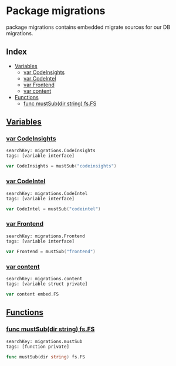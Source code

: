# Package migrations

package migrations contains embedded migrate sources for our DB migrations. 

## Index

* [Variables](#var)
    * [var CodeInsights](#CodeInsights)
    * [var CodeIntel](#CodeIntel)
    * [var Frontend](#Frontend)
    * [var content](#content)
* [Functions](#func)
    * [func mustSub(dir string) fs.FS](#mustSub)


## <a id="var" href="#var">Variables</a>

### <a id="CodeInsights" href="#CodeInsights">var CodeInsights</a>

```
searchKey: migrations.CodeInsights
tags: [variable interface]
```

```Go
var CodeInsights = mustSub("codeinsights")
```

### <a id="CodeIntel" href="#CodeIntel">var CodeIntel</a>

```
searchKey: migrations.CodeIntel
tags: [variable interface]
```

```Go
var CodeIntel = mustSub("codeintel")
```

### <a id="Frontend" href="#Frontend">var Frontend</a>

```
searchKey: migrations.Frontend
tags: [variable interface]
```

```Go
var Frontend = mustSub("frontend")
```

### <a id="content" href="#content">var content</a>

```
searchKey: migrations.content
tags: [variable struct private]
```

```Go
var content embed.FS
```

## <a id="func" href="#func">Functions</a>

### <a id="mustSub" href="#mustSub">func mustSub(dir string) fs.FS</a>

```
searchKey: migrations.mustSub
tags: [function private]
```

```Go
func mustSub(dir string) fs.FS
```


